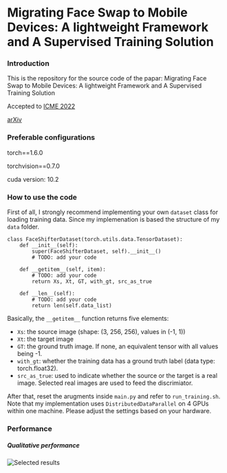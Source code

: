 # Migrating Face Swap to Mobile Devices: A lightweight Framework and A Supervised Training Solution

### Introduction

This is the repository for the source code of the papar: Migrating Face Swap to Mobile Devices: A lightweight Framework and A Supervised Training Solution

Accepted to [ICME 2022](http://2022.ieeeicme.org/)

[arXiv]()

### Preferable configurations

torch==1.6.0

torchvision==0.7.0

cuda version: 10.2

### How to use the code

First of all, I strongly recommend implementing your own `dataset` class for loading training data. Since my implemenation is based the structure of my `data` folder. 
```
class FaceShifterDataset(torch.utils.data.TensorDataset):
    def __init__(self):
        super(FaceShifterDataset, self).__init__()
        # TODO: add your code

    def __getitem__(self, item):
        # TODO: add your code
        return Xs, Xt, GT, with_gt, src_as_true

    def __len__(self):
        # TODO: add your code
        return len(self.data_list)
```
Basically, the `__getitem__` function returns five elements:
* `Xs`: the source image (shape: (3, 256, 256), values in (-1, 1))
* `Xt`: the target image
* `GT`: the ground truth image. If none, an equivalent tensor with all values being -1. 
* `with_gt`: whether the training data has a ground truth label (data type: torch.float32).
* `src_as_true`: used to indicate whether the source or the target is a real image. Selected real images are used to feed the discrimiator.

After that, reset the arugments inside `main.py` and refer to `run_training.sh`. Note that my implementation uses `DistributedDataParallel` on 4 GPUs within one machine. Please adjust the settings based on your hardware. 

### Performance

##### Qualitative performance

![Selected results](./params/Performance.png)

